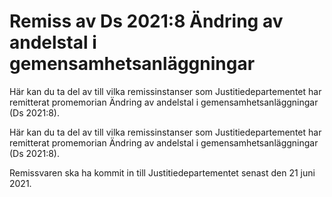 # Remiss av Ds 2021:8 Ändring av andelstal i gemensamhetsanläggningar

Här kan du ta del av till vilka remissinstanser som Justitiedepartementet har remitterat promemorian Ändring av andelstal i gemensamhetsanläggningar (Ds 2021:8).

Här kan du ta del av till vilka remissinstanser som Justitiedepartementet har remitterat promemorian Ändring av andelstal i gemensamhetsanläggningar (Ds 2021:8).

Remissvaren ska ha kommit in till Justitiedepartementet senast den 21 juni 2021.
